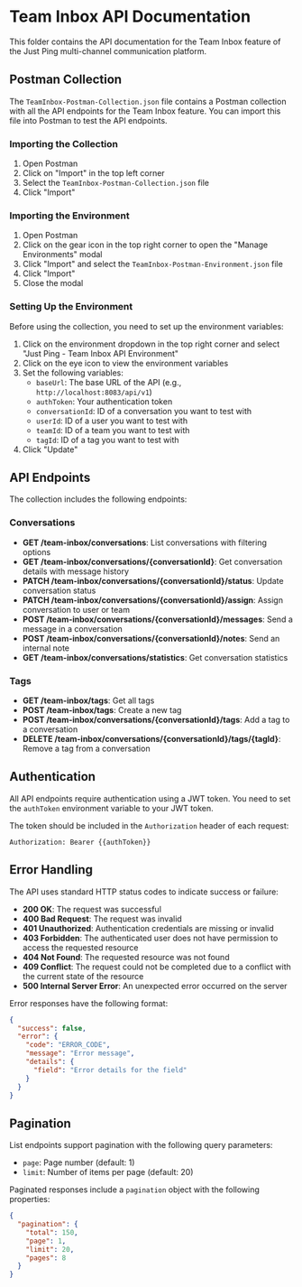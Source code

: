 # Team Inbox API Documentation

This folder contains the API documentation for the Team Inbox feature of the Just Ping multi-channel communication platform.

## Postman Collection

The `TeamInbox-Postman-Collection.json` file contains a Postman collection with all the API endpoints for the Team Inbox feature. You can import this file into Postman to test the API endpoints.

### Importing the Collection

1. Open Postman
2. Click on "Import" in the top left corner
3. Select the `TeamInbox-Postman-Collection.json` file
4. Click "Import"

### Importing the Environment

1. Open Postman
2. Click on the gear icon in the top right corner to open the "Manage Environments" modal
3. Click "Import" and select the `TeamInbox-Postman-Environment.json` file
4. Click "Import"
5. Close the modal

### Setting Up the Environment

Before using the collection, you need to set up the environment variables:

1. Click on the environment dropdown in the top right corner and select "Just Ping - Team Inbox API Environment"
2. Click on the eye icon to view the environment variables
3. Set the following variables:
   - `baseUrl`: The base URL of the API (e.g., `http://localhost:8083/api/v1`)
   - `authToken`: Your authentication token
   - `conversationId`: ID of a conversation you want to test with
   - `userId`: ID of a user you want to test with
   - `teamId`: ID of a team you want to test with
   - `tagId`: ID of a tag you want to test with
4. Click "Update"

## API Endpoints

The collection includes the following endpoints:

### Conversations

- **GET /team-inbox/conversations**: List conversations with filtering options
- **GET /team-inbox/conversations/{conversationId}**: Get conversation details with message history
- **PATCH /team-inbox/conversations/{conversationId}/status**: Update conversation status
- **PATCH /team-inbox/conversations/{conversationId}/assign**: Assign conversation to user or team
- **POST /team-inbox/conversations/{conversationId}/messages**: Send a message in a conversation
- **POST /team-inbox/conversations/{conversationId}/notes**: Send an internal note
- **GET /team-inbox/conversations/statistics**: Get conversation statistics

### Tags

- **GET /team-inbox/tags**: Get all tags
- **POST /team-inbox/tags**: Create a new tag
- **POST /team-inbox/conversations/{conversationId}/tags**: Add a tag to a conversation
- **DELETE /team-inbox/conversations/{conversationId}/tags/{tagId}**: Remove a tag from a conversation

## Authentication

All API endpoints require authentication using a JWT token. You need to set the `authToken` environment variable to your JWT token.

The token should be included in the `Authorization` header of each request:

```
Authorization: Bearer {{authToken}}
```

## Error Handling

The API uses standard HTTP status codes to indicate success or failure:

- **200 OK**: The request was successful
- **400 Bad Request**: The request was invalid
- **401 Unauthorized**: Authentication credentials are missing or invalid
- **403 Forbidden**: The authenticated user does not have permission to access the requested resource
- **404 Not Found**: The requested resource was not found
- **409 Conflict**: The request could not be completed due to a conflict with the current state of the resource
- **500 Internal Server Error**: An unexpected error occurred on the server

Error responses have the following format:

```json
{
  "success": false,
  "error": {
    "code": "ERROR_CODE",
    "message": "Error message",
    "details": {
      "field": "Error details for the field"
    }
  }
}
```

## Pagination

List endpoints support pagination with the following query parameters:

- `page`: Page number (default: 1)
- `limit`: Number of items per page (default: 20)

Paginated responses include a `pagination` object with the following properties:

```json
{
  "pagination": {
    "total": 150,
    "page": 1,
    "limit": 20,
    "pages": 8
  }
}
```
